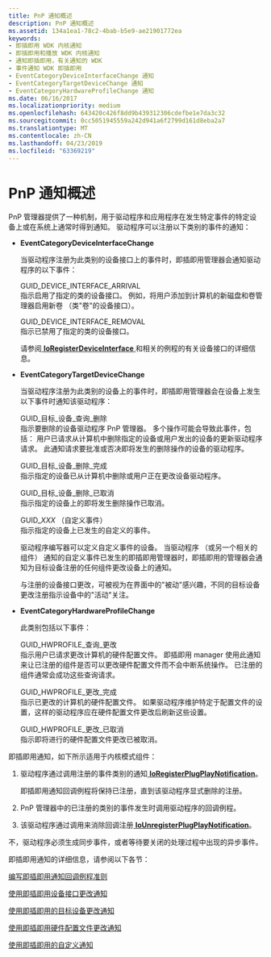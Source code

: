 ```yaml
---
title: PnP 通知概述
description: PnP 通知概述
ms.assetid: 134a1ea1-78c2-4bab-b5e9-ae21901772ea
keywords:
- 即插即用 WDK 内核通知
- 即插即用和播放 WDK 内核通知
- 通知即插即用，有关通知的 WDK
- 事件通知 WDK 即插即用
- EventCategoryDeviceInterfaceChange 通知
- EventCategoryTargetDeviceChange 通知
- EventCategoryHardwareProfileChange 通知
ms.date: 06/16/2017
ms.localizationpriority: medium
ms.openlocfilehash: 643420c426f8dd9b439312306cdefbe1e7da3c32
ms.sourcegitcommit: 0cc5051945559a242d941a6f2799d161d8eba2a7
ms.translationtype: MT
ms.contentlocale: zh-CN
ms.lasthandoff: 04/23/2019
ms.locfileid: "63369219"
---
```

# <a name="pnp-notification-overview"></a>PnP 通知概述





PnP 管理器提供了一种机制，用于驱动程序和应用程序在发生特定事件的特定设备上或在系统上通常时得到通知。 驱动程序可以注册以下类别的事件的通知：

-   **EventCategoryDeviceInterfaceChange**

    当驱动程序注册为此类别的设备接口上的事件时，即插即用管理器会通知驱动程序的以下事件：

    <a href="" id="guid-device-interface-arrival"></a>GUID\_DEVICE\_INTERFACE\_ARRIVAL  
    指示启用了指定的类的设备接口。 例如，将用户添加到计算机的新磁盘和卷管理器启用新卷 （类"卷"的设备接口）。

    <a href="" id="guid-device-interface-removal"></a>GUID\_DEVICE\_INTERFACE\_REMOVAL  
    指示已禁用了指定的类的设备接口。

    请参阅[ **IoRegisterDeviceInterface** ](https://msdn.microsoft.com/library/windows/hardware/ff549506)和相关的例程的有关设备接口的详细信息。

-   **EventCategoryTargetDeviceChange**

    当驱动程序注册为此类别的设备上的事件时，即插即用管理器会在设备上发生以下事件时通知该驱动程序：

    <a href="" id="guid-target-device-query-remove"></a>GUID\_目标\_设备\_查询\_删除  
    指示要删除的设备驱动程序 PnP 管理器。 多个操作可能会导致此事件，包括： 用户已请求从计算机中删除指定的设备或用户发出的设备的更新驱动程序请求。 此通知请求要批准或否决即将发生的删除操作的设备的驱动程序。

    <a href="" id="guid-target-device-remove-complete"></a>GUID\_目标\_设备\_删除\_完成  
    指示指定的设备已从计算机中删除或用户正在更改设备驱动程序。

    <a href="" id="guid-target-device-remove-cancelled"></a>GUID\_目标\_设备\_删除\_已取消  
    指示指定的设备上的即将发生删除操作已取消。

    <a href="" id="guid-xxx---custom-events-"></a>GUID\_*XXX* （自定义事件）  
    指示指定的设备上已发生的自定义的事件。

    驱动程序编写器可以定义自定义事件的设备。 当驱动程序 （或另一个相关的组件） 通知的自定义事件已发生的即插即用管理器时，即插即用的管理器会通知为目标设备注册的任何组件更改设备上的通知。

    与注册的设备接口更改，可被视为在界面中的"被动"感兴趣，不同的目标设备更改注册指示设备中的"活动"关注。

-   **EventCategoryHardwareProfileChange**

    此类别包括以下事件：

    <a href="" id="guid-hwprofile-query-change"></a>GUID\_HWPROFILE\_查询\_更改  
    指示用户已请求更改计算机的硬件配置文件。 即插即用 manager 使用此通知来让已注册的组件是否可以更改硬件配置文件而不会中断系统操作。 已注册的组件通常会成功这些查询请求。

    <a href="" id="guid-hwprofile-change-complete"></a>GUID\_HWPROFILE\_更改\_完成  
    指示已更改的计算机的硬件配置文件。 如果驱动程序维护特定于配置文件的设置，这样的驱动程序应在硬件配置文件更改后刷新这些设置。

    <a href="" id="guid-hwprofile-change-cancelled"></a>GUID\_HWPROFILE\_更改\_已取消  
    指示即将进行的硬件配置文件更改已被取消。

即插即用通知，如下所示适用于内核模式组件：

1.  驱动程序通过调用注册的事件类别的通知[ **IoRegisterPlugPlayNotification**](https://msdn.microsoft.com/library/windows/hardware/ff549526)。

    即插即用通知回调例程将保持已注册，直到该驱动程序显式删除的注册。

2.  PnP 管理器中的已注册的类别的事件发生时调用驱动程序的回调例程。

3.  该驱动程序通过调用来消除回调注册[ **IoUnregisterPlugPlayNotification**](https://msdn.microsoft.com/library/windows/hardware/ff550398)。

不，驱动程序必须生成同步事件，或者等待要关闭的处理过程中出现的异步事件。

即插即用通知的详细信息，请参阅以下各节：

[编写即插即用通知回调例程准则](guidelines-for-writing-pnp-notification-callback-routines.md)

[使用即插即用设备接口更改通知](using-pnp-device-interface-change-notification.md)

[使用即插即用的目标设备更改通知](using-pnp-target-device-change-notification.md)

[使用即插即用硬件配置文件更改通知](using-pnp-hardware-profile-change-notification.md)

[使用即插即用的自定义通知](using-pnp-custom-notification.md)

 

 




